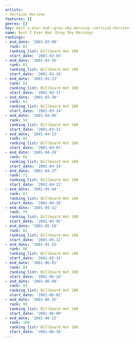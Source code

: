 ```yaml
---
artists:
- Vertical Horizon
features: []
genres: []
key: best-i-ever-had--grey-sky-morning--vertical-horizon
name: Best I Ever Had (Grey Sky Morning)
rankings:
- end_date: '2001-03-09'
  rank: 65
  ranking_list: Billboard Hot 100
  start_date: '2001-03-03'
- end_date: '2001-03-16'
  rank: 65
  ranking_list: Billboard Hot 100
  start_date: '2001-03-10'
- end_date: '2001-03-23'
  rank: 65
  ranking_list: Billboard Hot 100
  start_date: '2001-03-17'
- end_date: '2001-03-30'
  rank: 63
  ranking_list: Billboard Hot 100
  start_date: '2001-03-24'
- end_date: '2001-04-06'
  rank: 58
  ranking_list: Billboard Hot 100
  start_date: '2001-03-31'
- end_date: '2001-04-13'
  rank: 65
  ranking_list: Billboard Hot 100
  start_date: '2001-04-07'
- end_date: '2001-04-20'
  rank: 68
  ranking_list: Billboard Hot 100
  start_date: '2001-04-14'
- end_date: '2001-04-27'
  rank: 71
  ranking_list: Billboard Hot 100
  start_date: '2001-04-21'
- end_date: '2001-05-04'
  rank: 67
  ranking_list: Billboard Hot 100
  start_date: '2001-04-28'
- end_date: '2001-05-11'
  rank: 79
  ranking_list: Billboard Hot 100
  start_date: '2001-05-05'
- end_date: '2001-05-18'
  rank: 82
  ranking_list: Billboard Hot 100
  start_date: '2001-05-12'
- end_date: '2001-05-25'
  rank: 86
  ranking_list: Billboard Hot 100
  start_date: '2001-05-19'
- end_date: '2001-06-01'
  rank: 89
  ranking_list: Billboard Hot 100
  start_date: '2001-05-26'
- end_date: '2001-06-08'
  rank: 93
  ranking_list: Billboard Hot 100
  start_date: '2001-06-02'
- end_date: '2001-06-15'
  rank: 98
  ranking_list: Billboard Hot 100
  start_date: '2001-06-09'
- end_date: '2001-06-22'
  rank: 100
  ranking_list: Billboard Hot 100
  start_date: '2001-06-16'
---
```


